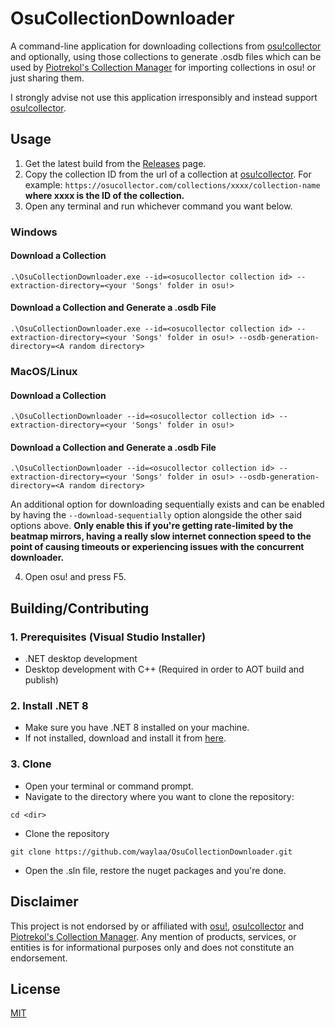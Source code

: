 # OsuCollectionDownloader
A command-line application for downloading collections from [osu!collector](https://osucollector.com/) and optionally, using those collections to generate .osdb files which can be used by [Piotrekol's Collection Manager](https://github.com/Piotrekol/CollectionManager) for importing collections in osu! or just sharing them.

I strongly advise not use this application irresponsibly and instead support [osu!collector](https://osucollector.com/client).

## Usage
1. Get the latest build from the [Releases](https://github.com/waylaa/OsuCollectionDownloader/releases) page.
2. Copy the collection ID from the url of a collection at [osu!collector](https://osucollector.com/). For example:
   ```https://osucollector.com/collections/xxxx/collection-name```
   **where xxxx is the ID of the collection.**
3. Open any terminal and run whichever command you want below.
   
### Windows

#### Download a Collection
```
.\OsuCollectionDownloader.exe --id=<osucollector collection id> --extraction-directory=<your 'Songs' folder in osu!> 
```

#### Download a Collection and Generate a .osdb File
```
.\OsuCollectionDownloader.exe --id=<osucollector collection id> --extraction-directory=<your 'Songs' folder in osu!> --osdb-generation-directory=<A random directory>
```

### MacOS/Linux

#### Download a Collection
```
.\OsuCollectionDownloader --id=<osucollector collection id> --extraction-directory=<your 'Songs' folder in osu!> 
```

#### Download a Collection and Generate a .osdb File
```
.\OsuCollectionDownloader --id=<osucollector collection id> --extraction-directory=<your 'Songs' folder in osu!> --osdb-generation-directory=<A random directory>
```

An additional option for downloading sequentially exists and can be enabled by having the ```--download-sequentially``` option alongside the other said options above. **Only enable this if you're getting rate-limited by the beatmap mirrors, having a really slow internet connection speed to the point of causing timeouts or experiencing issues with the concurrent downloader.**

4. Open osu! and press F5.

## Building/Contributing
### 1. Prerequisites (Visual Studio Installer)
  - .NET desktop development
  - Desktop development with C++ (Required in order to AOT build and publish)
    
### 2. Install .NET 8
- Make sure you have .NET 8 installed on your machine.
- If not installed, download and install it from [here](https://dotnet.microsoft.com/en-us/download/dotnet/8.0).

### 3. Clone
- Open your terminal or command prompt.
- Navigate to the directory where you want to clone the repository:
```
cd <dir>
```

- Clone the repository
```
git clone https://github.com/waylaa/OsuCollectionDownloader.git
```

- Open the .sln file, restore the nuget packages and you're done.

## Disclaimer
This project is not endorsed by or affiliated with [osu!](https://osu.ppy.sh), [osu!collector](https://osucollector.com/) and [Piotrekol's Collection Manager](https://github.com/Piotrekol/CollectionManager). Any mention of products, services, or entities is for informational purposes only and does not constitute an endorsement.
## License

[MIT](https://choosealicense.com/licenses/mit/)
